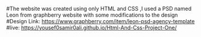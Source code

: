 #The website was created using only HTML and CSS ,I used a PSD named Leon from graphberry website with some modifications to the design
#Design Link:
https://www.graphberry.com/item/leon-psd-agency-template
#live: https://yousef0samir0ali.github.io/Html-And-Css-Project-One/
